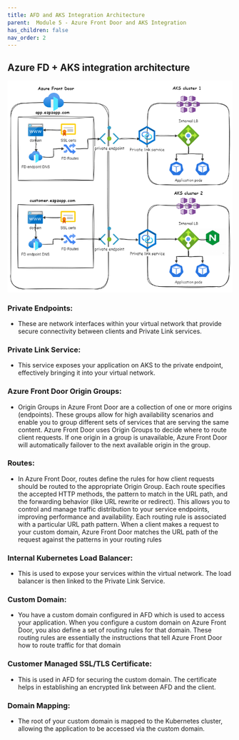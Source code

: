 ```yaml
---
title: AFD and AKS Integration Architecture
parent:  Module 5 - Azure Front Door and AKS Integration
has_children: false
nav_order: 2
---
```


## Azure FD + AKS integration architecture

![AGIC architecure](../../assets/images/module5/afd+aks.drawio.png)


### Private Endpoints: 
- These are network interfaces within your virtual network that provide secure connectivity between clients and Private Link services.

### Private Link Service: 
- This service exposes your application on AKS to the private endpoint, effectively bringing it into your virtual network.


### Azure Front Door Origin Groups: 
- Origin Groups in Azure Front Door are a collection of one or more origins (endpoints). These groups allow for high availability scenarios and enable you to group different sets of services that are serving the same content. Azure Front Door uses Origin Groups to decide where to route client requests. If one origin in a group is unavailable, Azure Front Door will automatically failover to the next available origin in the group.

### Routes: 
- In Azure Front Door, routes define the rules for how client requests should be routed to the appropriate Origin Group. Each route specifies the accepted HTTP methods, the pattern to match in the URL path, and the forwarding behavior (like URL rewrite or redirect). This allows you to control and manage traffic distribution to your service endpoints, improving performance and availability. Each routing rule is associated with a particular URL path pattern. When a client makes a request to your custom domain, Azure Front Door matches the URL path of the request against the patterns in your routing rules

### Internal Kubernetes Load Balancer: 
- This is used to expose your services within the virtual network. The load balancer is then linked to the Private Link Service.

### Custom Domain: 
- You have a custom domain configured in AFD which is used to access your application. When you configure a custom domain on Azure Front Door, you also define a set of routing rules for that domain. These routing rules are essentially the instructions that tell Azure Front Door how to route traffic for that domain

### Customer Managed SSL/TLS Certificate: 
- This is used in AFD for securing the custom domain. The certificate helps in establishing an encrypted link between AFD and the client.

### Domain Mapping: 
- The root of your custom domain is mapped to the Kubernetes cluster, allowing the application to be accessed via the custom domain.

